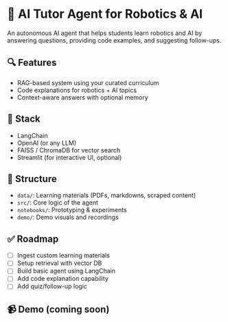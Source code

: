 # 🤖 AI Tutor Agent for Robotics & AI

An autonomous AI agent that helps students learn robotics and AI by answering questions, providing code examples, and suggesting follow-ups.

## 🔍 Features
- RAG-based system using your curated curriculum
- Code explanations for robotics + AI topics
- Context-aware answers with optional memory

## 🚀 Stack
- LangChain
- OpenAI (or any LLM)
- FAISS / ChromaDB for vector search
- Streamlit (for interactive UI, optional)

## 📁 Structure
- `data/`: Learning materials (PDFs, markdowns, scraped content)
- `src/`: Core logic of the agent
- `notebooks/`: Prototyping & experiments
- `demo/`: Demo visuals and recordings

## ✅ Roadmap
- [ ] Ingest custom learning materials
- [ ] Setup retrieval with vector DB
- [ ] Build basic agent using LangChain
- [ ] Add code explanation capability
- [ ] Add quiz/follow-up logic

## 📹 Demo (coming soon)

